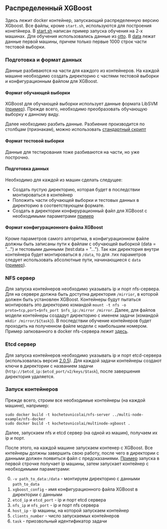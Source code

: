 ## Распределенный XGBoost

Здесь лежит docker контейнер, запускающий распределенную версию XGboost. Все файлы, кроме `start.sh`,
используются для построения конетйнера. В [start.sh](./start.sh) написан пример запуска обучения на 2-х
машинах. Для обучения использовались данные из 
[otto](https://www.kaggle.com/c/otto-group-product-classification-challenge). В [data](./data) лежат
данные первой машины, причем только первые 1000 строк части тестовой выборки.

### Подготовка и формат данных  

Данные разбиваются на части для каждого из контейнеров. На каждой машине необходимо создать директорию
с частями тестовой выборки и конфигурационным файлом для XGBoost.

#### Формат обучающей выборки

XGBoost для обучающей выборки использует данные формата LibSVM 
([пример](https://github.com/dmlc/xgboost/tree/master/demo/binary_classification#tutorial)).
Прежде всего, необходимо преобразовать обучающую выборку к данному виду. 

Далее необходимо разбить данные. Разбиение производится по столбцам (признакам), можно использовать 
[стандартный скрипт](https://github.com/dmlc/xgboost/blob/master/multi-node/col-split/splitsvm.py)

#### Формат тестовой выборки

Данные для тестирования тоже разбиваются на части, но уже построчно.

#### Подготовка данных

Необходимо для каждой из машин сделать следущее:
* Создать пустую директорию, которая будет в последствии монтироваться в контейнер
* Положить части обучающей выборки и тестовых данных в директорию в соответствующем формате.
* Создать в директории конфирурационный файл для XGBoost с необходимыми параметрами
[пример](https://github.com/dmlc/xgboost/blob/master/multi-node/col-split/mushroom-col.conf)

#### Формат конфигурационного файла XGBoost

Кроме параметров самого алгоритма, в конфигурационном файле должны быть записаны пути к файлам с
обучающей выборкой (data = "...") и тестовыми дынными (test:data = "..."). Так как директория внутри
контейнера будет монтироваться в `/data`, то для .тих параметров следует использовать абсолютные пути,
начинающиеся с `data` ([пример](data/otto.conf)).

### NFS сервер

Для запуска контейнеров необходимо указывать ip и порт nfs-сервера. Для на сервере должна быть доступна
директория `/mirrior`, в которой должен быть установлен XGBoost. Контейнеры будут пытаться монтировать
это директорию командой `mount -t nfs -o proto=tcp,port=$nfs_port $nfs_ip:/mirror /mirror`. Далее, для
файлов модели контейнеры создадут директорию с именем задачи (командой `mkdir /mirror/${task}`).
В последствии обучение контейнеров будет проходить на полученном файле модели с наибольшим номером.
Пример запкованного в docker nfs-сервера лежит [здесь](../multi-node-example/nfs-docker/).

### Etcd сервер

Для запуска контейнеров необходимо указывать ip и порт etcd-сервера (использовалась версия 
[2.0.5](https://github.com/coreos/etcd/releases/tag/v2.0.5)). Для каждой задачи контейнеры создают 
ключи в директории с названием задачи (`http://$etcd_ip:$etcd_port/v2/keys/$task`), после завершения
директория удаляется.

### Запуск контейнеров

Прежде всего, строим все необходимые контейнеры (на каждой машине), например:
```
sudo docker build -t kochetovnicolai/nfs-server ../multi-node-example/nfs-docker
sudo docker build -t kochetovnicolai/multinode-xgboost .
```
Далее, запускаем nfs и etcd сервер (на одной из машин), получаем их ip и порт.

После этого, на каждой машине запускаем контенер с XGBoost. Все кнтейнеры должны завершить свою работу,
после чего в директории с данными должен появиться файл с предсказаниями. [Пример](./start.sh) запуска
в первой строчке получает ip машины, затем запускает контейнер с необходимыми параметрами:

0. `-v path_to_data:/data` - монтируем директорию с данными `path_to_data`
1. `xgboost_config` - имя конфигурационного файла XGBoost в директории с данными
2. `etcd_ip` и `etcd_port` - ip и порт etcd сервера
3. `nfs_ip` и `nfs_port` - ip и порт nfs сервера
4. `host_ip` - ip машины, на которой запускаем контейнер
5. `clients_number` - число запускаемых контейнеров
6. `task` - приозвольный идентификатор задачи
